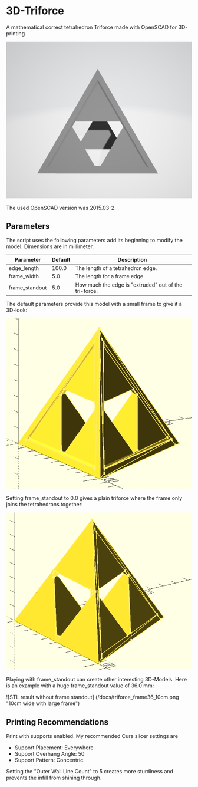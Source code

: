 # 3D-Triforce

A mathematical correct tetrahedron Triforce made with OpenSCAD for 3D-printing

![Rendered 3D-Triforce Structure](/docs/triforce.png "Rendered 3D-Triforce Structure")

The used OpenSCAD version was  2015.03-2.

## Parameters
The script uses the following parameters add its beginning to modify the model.
Dimensions are in millimeter.

| Parameter     | Default |  Description                                         |
| --------------|---------| -----------------------------------------------------|
| edge_length   | 100.0   | The length of a tetrahedron edge.                    |
| frame_width   | 5.0     | The length for a frame edge                          |
| frame_standout| 5.0     | How much the edge is "extruded" out of the tri-force.|

The default parameters provide this model with a small frame to give it a 
3D-look:

![Default settings with frame ](/docs/triforce_frame_10cm.png "10cm wide with 3D-frame")

Setting frame_standout to 0.0 gives a plain triforce where the frame only joins the 
tetrahedrons together:

![STL result without frame standout](/docs/triforce_plain_10cm.png "10cm wide without 3D-frame")

Playing with frame_standout can create other interesting 3D-Models. Here is an example
with a huge frame_standout value of 36.0 mm:

![STL result without frame standout] (/docs/triforce_frame36_10cm.png "10cm wide with large frame")

	
## Printing Recommendations

Print with supports enabled. My recommended Cura slicer settings are

 * Support Placement: Everywhere
 * Support Overhang Angle: 50
 * Support Pattern: Concentric
 
Setting the "Outer Wall Line Count" to 5 creates more sturdiness and prevents
the infill from shining through. 
